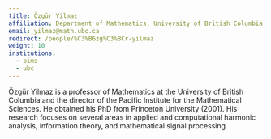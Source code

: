 ```yaml
---
title: Özgür Yilmaz
affiliation: Department of Mathematics, University of British Columbia
email: yilmaz@math.ubc.ca
redirect: /people/%C3%B6zg%C3%BCr-yilmaz
weight: 10
institutions:
  - pims
  - ubc
---
```

Özgür Yilmaz is a professor of Mathematics at the University of British
Columbia and the director of the Pacific Institute for the Mathematical
Sciences. He obtained his PhD from Princeton University (2001). His research
focuses on several areas in applied and computational harmonic analysis,
information theory, and mathematical signal processing.
